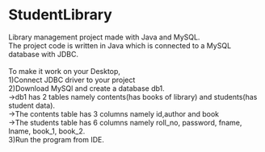# StudentLibrary
Library management project made with Java and MySQL.<br />
The project code is written in Java which is connected to a MySQL database with JDBC.<br />
<br />
To make it work on your Desktop,<br />
1)Connect JDBC driver to your project<br />
2)Download MySQl and create a database db1.<br />
->db1 has 2 tables namely contents(has books of library) and students(has student data).<br />
->The contents table has 3 columns namely id,author and book<br />
->The students table has 6 columns namely roll_no, password, fname, lname, book_1, book_2.<br />
3)Run the program from IDE.<br />
